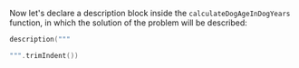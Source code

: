Now let's declare a description block inside the `calculateDogAgeInDogYears` function, in which the solution of the problem will be described:

```kotlin
description("""

""".trimIndent())
```